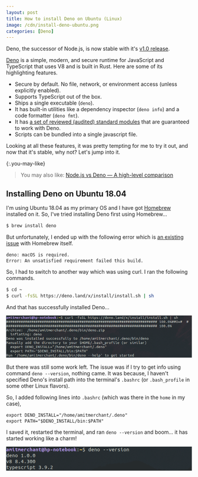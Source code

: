 ```yaml
---
layout: post
title: How to install Deno on Ubuntu (Linux)
image: /cdn/install-deno-ubuntu.png
categories: [Deno]
---
```


Deno, the successor of Node.js, is now stable with it's [v1.0 release](https://deno.land/v1). 

[Deno](https://deno.land/) is a simple, modern, and secure runtime for JavaScript and TypeScript that uses V8 and is built in Rust. Here are some of its highlighting features.

- Secure by default. No file, network, or environment access (unless explicitly enabled).
- Supports TypeScript out of the box.
- Ships a single executable (`deno`).
- It has built-in utilities like a dependency inspector (`deno info`) and a code formatter (`deno fmt`).
- It has [a set of reviewed (audited) standard modules](https://github.com/denoland/deno/tree/master/std) that are guaranteed to work with Deno.
- Scripts can be bundled into a single javascript file.

Looking at all these features, it was pretty tempting for me to try it out, and now that it's stable, why not? Let's jump into it.

{:.you-may-like}
> You may also like: [Node.js vs Deno — A high-level comparison](/node-vs-deno-breakdown/)

## Installing Deno on Ubuntu 18.04

I'm using Ubuntu 18.04 as my primary OS and I have got [Homebrew](https://brew.sh/) installed on it. So, I've tried installing Deno first using Homebrew...

```bash
$ brew install deno 
```

But unfortunately, I ended up with the following error which is [an existing issue](https://github.com/denoland/deno_install/issues/93) with Homebrew itself.

```
deno: macOS is required.
Error: An unsatisfied requirement failed this build.
```

So, I had to switch to another way which was using curl. I ran the following commands.

```bash
$ cd ~
$ curl -fsSL https://deno.land/x/install/install.sh | sh
```

And that has successfully installed Deno...

![Deno successful installation](/images/deno-installation.png)

But there was still some work left. The issue was if I try to get info using command `deno --version`, nothing came. It was because, I haven't specified Deno's install path into the terminal's `.bashrc` (or `.bash_profile` in some other Linux flavors).

So, I added following lines into `.bashrc` (which was there in the `home` in my case),

```
export DENO_INSTALL="/home/amitmerchant/.deno"
export PATH="$DENO_INSTALL/bin:$PATH"
```

I saved it, restarted the terminal, and ran `deno --version` and boom... it has started working like a charm!

![Deno version](/images/deno-version.png)